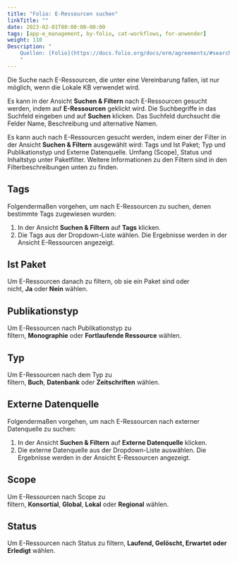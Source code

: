 ```yaml
---
title: "Folio: E-Ressourcen suchen"
linkTitle: ""
date: 2023-02-01T00:00:00-00:00
tags: [app-e_management, by-folio, cat-workflows, for-anwender]
weight: 110
Description: "
    Quellen: [Folio](https://docs.folio.org/docs/erm/agreements/#searching-for-e-resources) & [GBV](https://info.gbv.de/display/FOLIOGBVEXTERN/Folio:+E-Ressourcen+suchen)
    "
---
```


Die Suche nach E-Ressourcen, die unter eine Vereinbarung fallen, ist nur möglich, wenn die Lokale KB verwendet wird.

Es kann in der Ansicht **Suchen & Filtern** nach E-Ressourcen gesucht werden, indem auf **E-Ressourcen** geklickt wird. Die Suchbegriffe in das Suchfeld eingeben und auf **Suchen** klicken. Das Suchfeld durchsucht die Felder Name, Beschreibung und alternative Namen.

Es kann auch nach E-Ressourcen gesucht werden, indem einer der Filter in der Ansicht **Suchen & Filtern** ausgewählt wird: Tags und Ist Paket; Typ und Publikationstyp und Externe Datenquelle. Umfang (Scope), Status und Inhaltstyp unter Paketfilter. Weitere Informationen zu den Filtern sind in den Filterbeschreibungen unten zu finden.

## Tags

Folgendermaßen vorgehen, um nach E-Ressourcen zu suchen, denen bestimmte Tags zugewiesen wurden:

1.  In der Ansicht **Suchen & Filtern** auf **Tags** klicken.
2.  Die Tags aus der Dropdown-Liste wählen. Die Ergebnisse werden in der Ansicht E-Ressourcen angezeigt.

## Ist Paket

Um E-Ressourcen danach zu filtern, ob sie ein Paket sind oder nicht, **Ja** oder **Nein** wählen.

## Publikationstyp

Um E-Ressourcen nach Publikationstyp zu filtern, **Monographie** oder **Fortlaufende Ressource** wählen.

## Typ

Um E-Ressourcen nach dem Typ zu filtern, **Buch**, **Datenbank** oder **Zeitschriften** wählen.

## Externe Datenquelle

Folgendermaßen vorgehen, um nach E-Ressourcen nach externer Datenquelle zu suchen:

1.  In der Ansicht **Suchen & Filtern** auf **Externe Datenquelle** klicken.
2.  Die externe Datenquelle aus der Dropdown-Liste auswählen. Die Ergebnisse werden in der Ansicht E-Ressourcen angezeigt.

## Scope

Um E-Ressourcen nach Scope zu filtern, **Konsortial**, **Global**, **Lokal** oder **Regional** wählen.

## Status

Um E-Ressourcen nach Status zu filtern, **Laufend, Gelöscht, Erwartet oder Erledigt** wählen.
